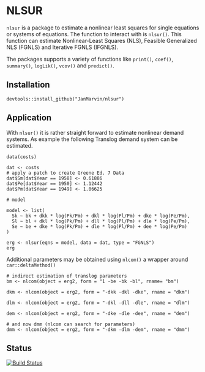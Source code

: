 # NLSUR

`nlsur` is a package to estimate a nonlinear least squares for single equations
or systems of equations.
The function to interact with is `nlsur()`. This function can estimate Nonlinear-Least Squares (NLS), Feasible Generalized NLS (FGNLS) and Iterative FGNLS (IFGNLS).

The packages supports a variety of functions like `print()`, `coef()`, `summary()`, `logLik()`, `vcov()` and `predict()`.

## Installation

```{r}
devtools::install_github("JanMarvin/nlsur")
```

## Application

With `nlsur()` it is rather straight forward to estimate nonlinear demand systems. As example the following Translog demand system can be estimated.

```{r}
data(costs)

dat <- costs
# apply a patch to create Greene Ed. 7 Data
dat$Sm[dat$Year == 1958] <- 0.61886
dat$Pe[dat$Year == 1950] <- 1.12442
dat$Pm[dat$Year == 1949] <- 1.06625

# model

model <- list(
  Sk ~ bk + dkk * log(Pk/Pm) + dkl * log(Pl/Pm) + dke * log(Pe/Pm),
  Sl ~ bl + dkl * log(Pk/Pm) + dll * log(Pl/Pm) + dle * log(Pe/Pm),
  Se ~ be + dke * log(Pk/Pm) + dle * log(Pl/Pm) + dee * log(Pe/Pm)
)

erg <- nlsur(eqns = model, data = dat, type = "FGNLS")
erg
```

Additional parameters may be obtained using `nlcom()` a wrapper around `car::deltaMethod()`

```{r}
# indirect estimation of translog parameters
bm <- nlcom(object = erg2, form = "1 -be -bk -bl", rname= "bm")

dkm <- nlcom(object = erg2, form = "-dkk -dkl -dke", rname = "dkm")

dlm <- nlcom(object = erg2, form = "-dkl -dll -dle", rname = "dlm")

dem <- nlcom(object = erg2, form = "-dke -dle -dee", rname = "dem")

# and now dmm (nlcom can search for parameters)
dmm <- nlcom(object = erg2, form = "-dkm -dlm -dem", rname = "dmm")
```


## Status

[![Build Status](https://travis-ci.org/JanMarvin/nlsur.svg?branch=master)](https://travis-ci.org/JanMarvin/nlsur)
